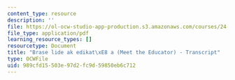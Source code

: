 ```yaml
---
content_type: resource
description: ''
file: https://ol-ocw-studio-app-production.s3.amazonaws.com/courses/24-908-creole-language-and-caribbean-identities-spring-2017/989cfd15503e97d2fc9d59850eb6c712_MIT24_908S17_Meet_the_Educator_Creole_300k.pdf
file_type: application/pdf
learning_resource_types: []
resourcetype: Document
title: "Brase lide ak edikat\xE8 a (Meet the Educator) - Transcript"
type: OCWFile
uid: 989cfd15-503e-97d2-fc9d-59850eb6c712
---
```

